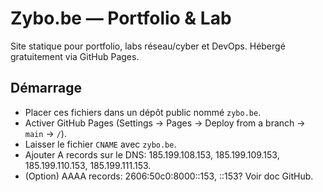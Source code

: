 # Zybo.be — Portfolio & Lab

Site statique pour portfolio, labs réseau/cyber et DevOps. Hébergé gratuitement via GitHub Pages.

## Démarrage
- Placer ces fichiers dans un dépôt public nommé `zybo.be`.
- Activer GitHub Pages (Settings → Pages → Deploy from a branch → `main` → `/`).
- Laisser le fichier `CNAME` avec `zybo.be`.
- Ajouter A records sur le DNS: 185.199.108.153, 185.199.109.153, 185.199.110.153, 185.199.111.153.
- (Option) AAAA records: 2606:50c0:8000::153, ::153? Voir doc GitHub.
